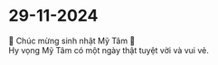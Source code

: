 # 29-11-2024
 🎉 Chúc mừng sinh nhật Mỹ Tâm 🎂  
 Hy vọng Mỹ Tâm có một ngày thật tuyệt vời và vui vẻ.

